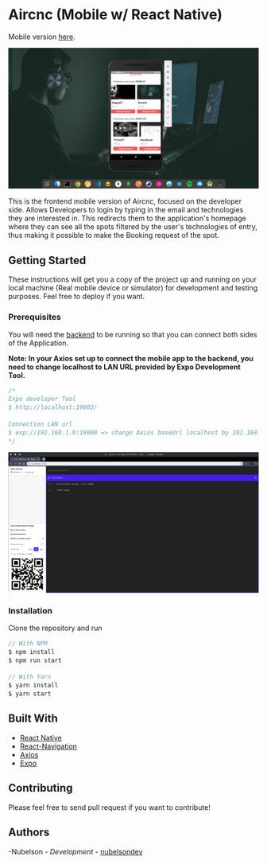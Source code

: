 # Aircnc (Mobile w/ React Native)

Mobile version [here](https://github.com/nubelsondev/Aircnc).

![Aircnc Preview](./thumbnail.png)

This is the frontend mobile version of Aircnc, focused on the developer side. Allows Developers to login by typing in the email and technologies they are interested in. This redirects them to the application's homepage where they can see all the spots filtered by the user's technologies of entry, thus making it possible to make the Booking request of the spot.

## Getting Started

These instructions will get you a copy of the project up and running on your local machine (Real mobile device or simulator) for development and testing purposes. Feel free to deploy if you want.

### Prerequisites

You will need the [backend](https://github.com/nubelsondev/aircnc-backend) to be running so that you can connect both sides of the Application.

**Note: In your Axios set up to connect the mobile app to the backend, you need to change localhost to LAN URL provided by Expo Development Tool.**

```javascript
/*
Expo developer Tool
$ http://localhost:19002/

Connection LAN url
$ exp://192.168.1.9:19000 => change Axios baseUrl localhost by 192.168.1.9
*/
```

![Expo Development Tool](./devTool.png)

### Installation

Clone the repository and run

```javascript
// With NPM
$ npm install
$ npm run start

// With Yarn
$ yarn install
$ yarn start
```

## Built With

-   [React Native](https://facebook.github.io/react-native/)
-   [React-Navigation](https://reactnavigation.org/)
-   [Axios](https://github.com/axios/axios)
-   [Expo](https://expo.io/)

## Contributing

Please feel free to send pull request if you want to contribute!

## Authors

-Nubelson - _Development_ - [nubelsondev](https://github.com/nubelsondev)
